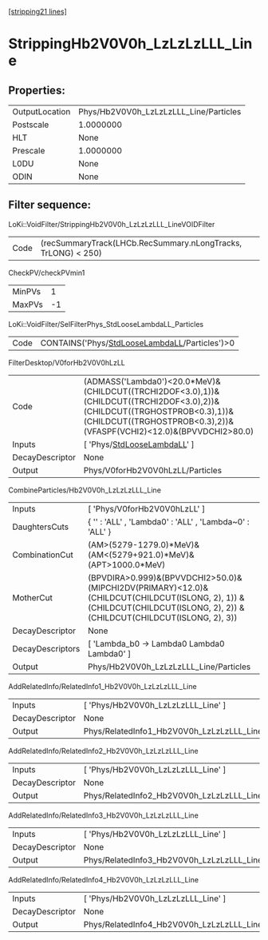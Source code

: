 [[stripping21 lines]](./stripping21-index)

# StrippingHb2V0V0h_LzLzLzLLL_Line

## Properties:

|                |                                        |
|----------------|----------------------------------------|
| OutputLocation | Phys/Hb2V0V0h_LzLzLzLLL_Line/Particles |
| Postscale      | 1.0000000                              |
| HLT            | None                                   |
| Prescale       | 1.0000000                              |
| L0DU           | None                                   |
| ODIN           | None                                   |

## Filter sequence:

LoKi::VoidFilter/StrippingHb2V0V0h_LzLzLzLLL_LineVOIDFilter

|      |                                                               |
|------|---------------------------------------------------------------|
| Code | (recSummaryTrack(LHCb.RecSummary.nLongTracks, TrLONG) \< 250) |

CheckPV/checkPVmin1

|        |     |
|--------|-----|
| MinPVs | 1   |
| MaxPVs | -1  |

LoKi::VoidFilter/SelFilterPhys_StdLooseLambdaLL_Particles

|      |                                                                                                  |
|------|--------------------------------------------------------------------------------------------------|
| Code | CONTAINS('Phys/[StdLooseLambdaLL](./stripping21-commonparticles-stdlooselambdall)/Particles')\>0 |

FilterDesktop/V0forHb2V0V0hLzLL

|                 |                                                                                                                                                                                                        |
|-----------------|--------------------------------------------------------------------------------------------------------------------------------------------------------------------------------------------------------|
| Code            | (ADMASS('Lambda0')\<20.0\*MeV)&(CHILDCUT((TRCHI2DOF\<3.0),1))&(CHILDCUT((TRCHI2DOF\<3.0),2))&(CHILDCUT((TRGHOSTPROB\<0.3),1))&(CHILDCUT((TRGHOSTPROB\<0.3),2))&(VFASPF(VCHI2)\<12.0)&(BPVVDCHI2\>80.0) |
| Inputs          | [ 'Phys/[StdLooseLambdaLL](./stripping21-commonparticles-stdlooselambdall)' ]                                                                                                                        |
| DecayDescriptor | None                                                                                                                                                                                                   |
| Output          | Phys/V0forHb2V0V0hLzLL/Particles                                                                                                                                                                       |

CombineParticles/Hb2V0V0h_LzLzLzLLL_Line

|                  |                                                                                                                                                                             |
|------------------|-----------------------------------------------------------------------------------------------------------------------------------------------------------------------------|
| Inputs           | [ 'Phys/V0forHb2V0V0hLzLL' ]                                                                                                                                              |
| DaughtersCuts    | { '' : 'ALL' , 'Lambda0' : 'ALL' , 'Lambda~0' : 'ALL' }                                                                                                                     |
| CombinationCut   | (AM\>(5279-1279.0)\*MeV)&(AM\<(5279+921.0)\*MeV)&(APT\>1000.0\*MeV)                                                                                                         |
| MotherCut        | (BPVDIRA\>0.999)&(BPVVDCHI2\>50.0)&(MIPCHI2DV(PRIMARY)\<12.0)& (CHILDCUT(CHILDCUT(ISLONG, 2), 1)) & (CHILDCUT(CHILDCUT(ISLONG, 2), 2)) & (CHILDCUT(CHILDCUT(ISLONG, 2), 3)) |
| DecayDescriptor  | None                                                                                                                                                                        |
| DecayDescriptors | [ 'Lambda_b0 -\> Lambda0 Lambda0 Lambda0' ]                                                                                                                               |
| Output           | Phys/Hb2V0V0h_LzLzLzLLL_Line/Particles                                                                                                                                      |

AddRelatedInfo/RelatedInfo1_Hb2V0V0h_LzLzLzLLL_Line

|                 |                                                     |
|-----------------|-----------------------------------------------------|
| Inputs          | [ 'Phys/Hb2V0V0h_LzLzLzLLL_Line' ]                |
| DecayDescriptor | None                                                |
| Output          | Phys/RelatedInfo1_Hb2V0V0h_LzLzLzLLL_Line/Particles |

AddRelatedInfo/RelatedInfo2_Hb2V0V0h_LzLzLzLLL_Line

|                 |                                                     |
|-----------------|-----------------------------------------------------|
| Inputs          | [ 'Phys/Hb2V0V0h_LzLzLzLLL_Line' ]                |
| DecayDescriptor | None                                                |
| Output          | Phys/RelatedInfo2_Hb2V0V0h_LzLzLzLLL_Line/Particles |

AddRelatedInfo/RelatedInfo3_Hb2V0V0h_LzLzLzLLL_Line

|                 |                                                     |
|-----------------|-----------------------------------------------------|
| Inputs          | [ 'Phys/Hb2V0V0h_LzLzLzLLL_Line' ]                |
| DecayDescriptor | None                                                |
| Output          | Phys/RelatedInfo3_Hb2V0V0h_LzLzLzLLL_Line/Particles |

AddRelatedInfo/RelatedInfo4_Hb2V0V0h_LzLzLzLLL_Line

|                 |                                                     |
|-----------------|-----------------------------------------------------|
| Inputs          | [ 'Phys/Hb2V0V0h_LzLzLzLLL_Line' ]                |
| DecayDescriptor | None                                                |
| Output          | Phys/RelatedInfo4_Hb2V0V0h_LzLzLzLLL_Line/Particles |
